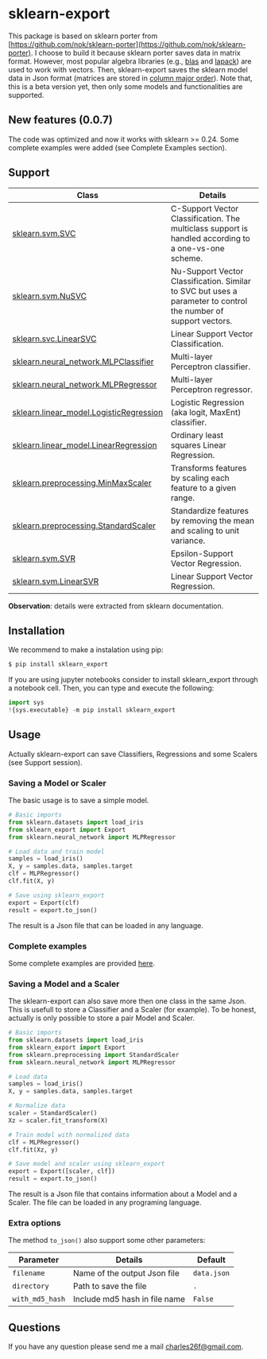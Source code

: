 # sklearn-export

This package is based on sklearn porter from [https://github.com/nok/sklearn-porter](https://github.com/nok/sklearn-porter).  I choose to build it because sklearn porter saves data in matrix format. However, most popular algebra libraries (e.g., [blas](http://www.netlib.org/blas/) and [lapack](http://www.netlib.org/lapack/)) are used to work with vectors. Then, sklearn-export saves the sklearn model data in Json format (matrices are stored in [column major order](https://en.wikipedia.org/wiki/Row-_and_column-major_order)).  Note that, this is a beta version yet, then only some models and functionalities are supported.

## New features (0.0.7)

The code was optimized and now it works with sklearn >= 0.24. Some complete examples were added (see Complete Examples section).

## Support

|  Class | Details  |
| ------------ | ------ |
| [sklearn.svm.SVC](http://scikit-learn.org/stable/modules/generated/sklearn.svm.SVC.html)| C-Support Vector Classification. The multiclass support is handled according to a one-vs-one scheme.|
| [sklearn.svm.NuSVC](http://scikit-learn.org/stable/modules/generated/sklearn.svm.NuSVC.html) | Nu-Support Vector Classification. Similar to SVC but uses a parameter to control the number of support vectors. |
|[sklearn.svc.LinearSVC](http://scikit-learn.org/stable/modules/generated/sklearn.svm.LinearSVC.html) | Linear Support Vector Classification.|
|[sklearn.neural_network.MLPClassifier](http://scikit-learn.org/stable/modules/generated/sklearn.neural_network.MLPClassifier.html)| Multi-layer Perceptron classifier.|
|[sklearn.neural_network.MLPRegressor](http://scikit-learn.org/stable/modules/generated/sklearn.neural_network.MLPRegressor.html)|Multi-layer Perceptron regressor.|
|[sklearn.linear_model.LogisticRegression](https://scikit-learn.org/stable/modules/generated/sklearn.linear_model.LogisticRegression.html)|Logistic Regression (aka logit, MaxEnt) classifier.|
|[sklearn.linear_model.LinearRegression](https://scikit-learn.org/stable/modules/generated/sklearn.linear_model.LinearRegression.html)|Ordinary least squares Linear Regression.|
|[sklearn.preprocessing.MinMaxScaler](https://scikit-learn.org/stable/modules/generated/sklearn.preprocessing.MinMaxScaler.html)|Transforms features by scaling each feature to a given range.|
|[sklearn.preprocessing.StandardScaler](https://scikit-learn.org/stable/modules/generated/sklearn.preprocessing.StandardScaler.html)|Standardize features by removing the mean and scaling to unit variance.|
|[sklearn.svm.SVR](https://scikit-learn.org/stable/modules/generated/sklearn.svm.SVR.html)|Epsilon-Support Vector Regression.|
|[sklearn.svm.LinearSVR](https://scikit-learn.org/stable/modules/generated/sklearn.svm.LinearSVR.html)|Linear Support Vector Regression.|

**Observation**: details were extracted from sklearn documentation.
## Installation
We recommend to make a instalation using pip:
```bash
$ pip install sklearn_export
```
If you are using jupyter notebooks consider to install sklearn_export through a notebook cell. Then, you can type and execute the following:
```python
import sys
!{sys.executable} -m pip install sklearn_export
```
## Usage

Actually sklearn-export can save Classifiers, Regressions and some Scalers (see Support session).

### Saving a Model or Scaler

 The basic usage is to save a simple model.
```python
# Basic imports
from sklearn.datasets import load_iris
from sklearn_export import Export
from sklearn.neural_network import MLPRegressor

# Load data and train model
samples = load_iris()
X, y = samples.data, samples.target
clf = MLPRegressor()
clf.fit(X, y)

# Save using sklearn_export
export = Export(clf)
result = export.to_json()
```
The result is a Json file that can be loaded in any language.

### Complete examples

Some complete examples are provided [here](https://github.com/gobber/sklearn-export/tree/master/examples).

### Saving a Model and a Scaler
The sklearn-export can also save more then one class in the same Json. This is usefull to store a Classifier and a Scaler (for example). To be honest, actually is only possible to store a pair Model and Scaler.
```python
# Basic imports
from sklearn.datasets import load_iris
from sklearn_export import Export
from sklearn.preprocessing import StandardScaler
from sklearn.neural_network import MLPRegressor

# Load data
samples = load_iris()
X, y = samples.data, samples.target

# Normalize data
scaler = StandardScaler()
Xz = scaler.fit_transform(X)

# Train model with normalized data
clf = MLPRegressor()
clf.fit(Xz, y)

# Save model and scaler using sklearn_export
export = Export([scaler, clf])
result = export.to_json()
```
 The result is a Json file that contains information about a Model and a Scaler. The file can be loaded in any programing language.

### Extra options

The method `to_json()` also support some other parameters:

|  Parameter | Details  | Default |
| -------- | ------ | ------ |
| `filename` | Name of the output Json file | `data.json` |
| `directory` | Path to save the file | `.` |
| `with_md5_hash` | Include md5 hash in file name | `False` |

## Questions
If you have any question please send me a mail <charles26f@gmail.com>.

